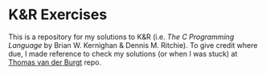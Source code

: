 K&R Exercises
===

This is a repository for my solutions to K&R (i.e. *The C Programming Language* by Brian W. Kernighan & Dennis M. Ritchie). To give credit where due, I made reference to check my solutions (or when I was stuck) at [Thomas van der Burgt](https://github.com/thvdburgt/KnR-The-C-Programming-Language-Solutions) repo.
